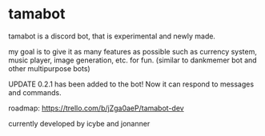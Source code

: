 # tamabot

tamabot is a discord bot, that is experimental and newly made.

my goal is to give it as many features as possible such as currency system, music player, image generation, etc. for fun.
(similar to dankmemer bot and other multipurpose bots)

UPDATE 0.2.1 has been added to the bot!
Now it can respond to messages and commands.

roadmap: https://trello.com/b/jZga0aeP/tamabot-dev

currently developed by icybe and jonanner
